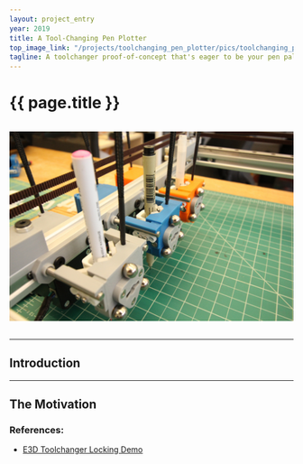 ```yaml
---
layout: project_entry
year: 2019
title: A Tool-Changing Pen Plotter
top_image_link: "/projects/toolchanging_pen_plotter/pics/toolchanging_pen_plotter_small.jpg"
tagline: A toolchanger proof-of-concept that's eager to be your pen pal.
---
```


# {{ page.title }}

<center>
<img src="/projects/toolchanging_pen_plotter/pics/toolchanging_pen_plotter_pens.jpg"
vspace="15px">
</center>

***

## Introduction

***

## The Motivation



### References:

* <a href="https://twitter.com/ioshea/status/1092815054641291268">E3D Toolchanger Locking Demo</a>
